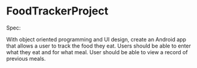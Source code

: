 # FoodTrackerProject

Spec:

With object oriented programming and UI design, create an Android app that allows a user to track the food they eat.
Users should be able to enter what they eat and for what meal. User should be able to view a record of previous meals.
